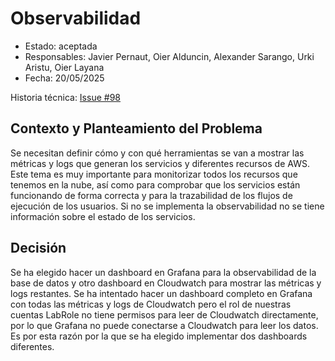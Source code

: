# Observabilidad

* Estado: aceptada  
* Responsables: Javier Pernaut, Oier Alduncin, Alexander Sarango, Urki Aristu, Oier Layana  
* Fecha: 20/05/2025  

Historia técnica: [Issue #98](https://github.com/oielay/GTIO_Votacion/issues/98)

## Contexto y Planteamiento del Problema

Se necesitan definir cómo y con qué herramientas se van a mostrar las métricas y logs que generan los servicios y diferentes recursos de AWS. Este tema es muy importante para monitorizar todos los recursos que tenemos en la nube, así como para comprobar que los servicios están funcionando de forma correcta y para la trazabilidad de los flujos de ejecución de los usuarios. Si no se implementa la observabilidad no se tiene información sobre el estado de los servicios.

## Decisión

Se ha elegido hacer un dashboard en Grafana para la observabilidad de la base de datos y otro dashboard en Cloudwatch para mostrar las métricas y logs restantes. Se ha intentado hacer un dashboard completo en Grafana con todas las métricas y logs de Cloudwatch pero el rol de nuestras cuentas LabRole no tiene permisos para leer de Cloudwatch directamente, por lo que Grafana no puede conectarse a Cloudwatch para leer los datos. Es por esta razón por la que se ha elegido implementar dos dashboards diferentes.
